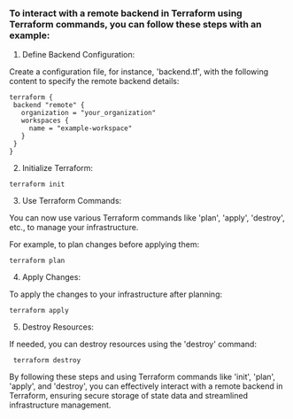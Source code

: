### To interact with a remote backend in Terraform using Terraform commands, you can follow these steps with an example:


1. Define Backend Configuration:

 Create a configuration file, for instance, 'backend.tf', with the following content to specify the remote backend details:
 ```
 terraform {
  backend "remote" {
    organization = "your_organization"
    workspaces {
      name = "example-workspace"
    }
  }
}
```

2. Initialize Terraform:
  ```
  terraform init
  ```

3. Use Terraform Commands:

 You can now use various Terraform commands like 'plan', 'apply', 'destroy', etc., to manage your infrastructure. 
 
 For example, to plan changes before applying them:  
 ```
 terraform plan
 ```
 
4. Apply Changes:

To apply the changes to your infrastructure after planning:
```
terraform apply
```
5. Destroy Resources:

If needed, you can destroy resources using the 'destroy' command: 
```
 terraform destroy
 ```
 
 By following these steps and using Terraform commands like 'init', 'plan', 'apply', and 'destroy', you can effectively interact with a remote backend in Terraform, ensuring secure storage of state data and streamlined infrastructure management.
 
 
 
 
 
 
 
 
 
 
 
 
 
 
 
 
 
 
 
 
 
 
 
 
 
 
 
 
 
